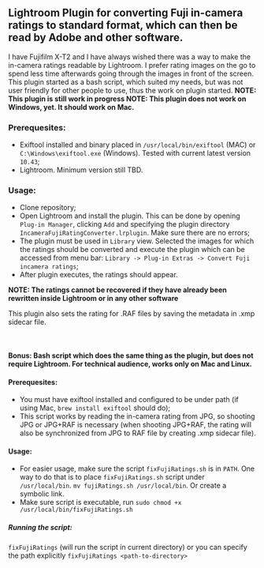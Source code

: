 ## Lightroom Plugin for converting Fuji in-camera ratings to standard format, which can then be read by Adobe and other software.

I have Fujifilm X-T2 and I have always wished there was a way to make the in-camera ratings readable by Lightroom. I prefer rating images on the go to spend less time afterwards going through the images in front of the screen.
This plugin started as a bash script, which suited my needs, but was not user friendly for other people to use, thus the work on plugin started.
**NOTE: This plugin is still work in progress
NOTE: This plugin does not work on Windows, yet. It should work on Mac.**

### Prerequesites:
* Exiftool installed and binary placed in `/usr/local/bin/exiftool` (MAC) or `C:\Windows\exiftool.exe` (Windows). Tested with current latest version `10.43`;
* Lightroom. Minimum version still TBD.

### Usage:
* Clone repository;
* Open Lightroom and install the plugin. This can be done by opening `Plug-in Manager`, clicking `Add` and specifying the plugin directory `IncameraFujiRatingConverter.lrplugin`. Make sure there are no errors;
* The plugin must be used in `Library` view. Selected the images for which the ratings should be converted and execute the plugin which can be accessed from menu bar: `Library -> Plug-in Extras -> Convert Fuji incamera ratings`;
* After plugin executes, the ratings should appear.

**NOTE: The ratings cannot be recovered if they have already been rewritten inside Lightroom or in any other software**

This plugin also sets the rating for .RAF files by saving the metadata in .xmp sidecar file.

&nbsp;
&nbsp;
&nbsp;
&nbsp;

#### Bonus: Bash script which does the same thing as the plugin, but does not require Lightroom. For technical audience, works only on Mac and Linux.

#### Prerequesites:
* You must have exiftool installed and configured to be under path (if using Mac, `brew install exiftool` should do);
* This script works by reading the in-camera rating from JPG, so shooting JPG or JPG+RAF is necessary (when shooting JPG+RAF, the rating will also be synchronized from JPG to RAF file by creating .xmp sidecar file).

#### Usage:
* For easier usage, make sure the script `fixFujiRatings.sh` is in `PATH`. One way to do that is to place `fixFujiRatings.sh` script under `/usr/local/bin`. `mv fujiRatings.sh /usr/local/bin`. Or create a symbolic link.
* Make sure script is executable, run `sudo chmod +x /usr/local/bin/fixFujiRatings.sh`

##### Running the script:
`fixFujiRatings` (will run the script in current directory) or you can specify the path explicitly `fixFujiRatings <path-to-directory>`

